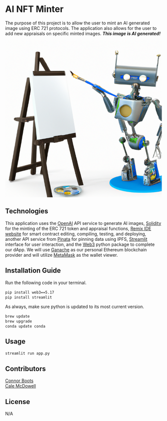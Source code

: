# AI NFT Minter

The purpose of this project is to allow the user to mint an AI generated image using ERC 721 protocols. The application also allows for the user to add new appraisals on specific minted images. ***This image is AI generated!***

![AI](resources/ai.png)

## Technologies

This application uses the [OpenAI](https://www.openai.com) API service to generate AI images, [Solidity](https://soliditylang.org/) for the minting of the ERC 721 token and appraisal functions, [Remix IDE website](https://remix.ethereum.org/) for smart contract editing, compiling, testing, and deploying, another API service from [Pinata](https://www.pinata.cloud/) for pinning data using IPFS, [Streamlit](https://docs.streamlit.io/) interface for user interaction, and the [Web3](https://web3py.readthedocs.io/en/stable/overview.html) python package to complete our dApp. We will use [Ganache](https://trufflesuite.com/ganache/) as our personal Ethereum blockchain provider and will utilize [MetaMask](https://metamask.io/) as the wallet viewer.

## Installation Guide

Run the following code in your terminal.

```
pip install web3==5.17
pip install streamlit
```

As always, make sure python is updated to its most current version.

```
brew update
brew upgrade
conda update conda
```

## Usage

```
streamlit run app.py
```

## Contributors

[Connor Boots](https://github.com/bootsish) <br> [Cale McDowell](https://github.com/gcm107)

## License

N/A
